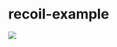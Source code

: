 # recoil-example
 
[![](https://www.dropbox.com/s/29xcz73xghkoki9/Frame%2035%20%281%29.svg?dl=0)](https://github.com/user/repository/subscription)

